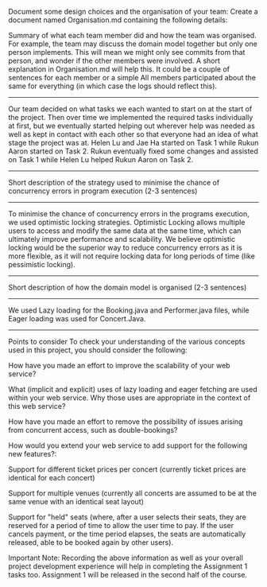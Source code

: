 Document some design choices and the organisation of your team: 
Create a document named Organisation.md containing the following details:

Summary of what each team member did and how the team was organised. For example, the team may discuss the domain model together but only one person implements. This will mean we might only see commits from that person, and wonder if the other members were involved. A short explanation in Organisation.md will help this. It could be a couple of sentences for each member or a simple All members participated about the same for everything (in which case the logs should reflect this).

***
Our team decided on what tasks we each wanted to start on at the start of the project. Then over time we implemented the required tasks individually at first, but we eventually started helping out wherever help was needed as well as kept in contact with each other so that everyone had an idea of what stage the project was at. Helen Lu and Jae Ha started on Task 1 while Rukun Aaron started on Task 2. Rukun eventually fixed some changes and assisted on Task 1 while Helen Lu helped Rukun Aaron on Task 2. 
***

Short description of the strategy used to minimise the chance of concurrency errors in program execution (2-3 sentences)

***
To minimise the chance of concurrency errors in the programs execution, we used optimistic locking strategies. Optimistic Locking allows multiple users to access and modify the same data at the same time, which can ultimately improve performance and scalability. We believe optimistic locking would be the superior way to reduce concurrency errors as it is more flexible, as it will not require locking data for long periods of time (like pessimistic locking).
***

Short description of how the domain model is organised (2-3 sentences)

***
We used Lazy loading for the Booking.java and Performer.java files, while Eager loading was used for Concert.Java.
***

Points to consider
To check your understanding of the various concepts used in this project, you should consider the following:

How have you made an effort to improve the scalability of your web service?

What (implicit and explicit) uses of lazy loading and eager fetching are used within your web service. Why those uses are appropriate in the context of this web service?

How have you made an effort to remove the possibility of issues arising from concurrent access, such as double-bookings?

How would you extend your web service to add support for the following new features?:

Support for different ticket prices per concert (currently ticket prices are identical for each concert)

Support for multiple venues (currently all concerts are assumed to be at the same venue with an identical seat layout)

Support for "held" seats (where, after a user selects their seats, they are reserved for a period of time to allow the user time to pay. If the user cancels payment, or the time period elapses, the seats are automatically released, able to be booked again by other users).

Important Note: Recording the above information as well as your overall project development experience will help in completing the Assignment 1 tasks too. Assignment 1 will be released in the second half of the course.